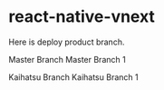 # react-native-vnext

Here is deploy product branch.


Master Branch
Master Branch 1

Kaihatsu Branch
Kaihatsu Branch 1